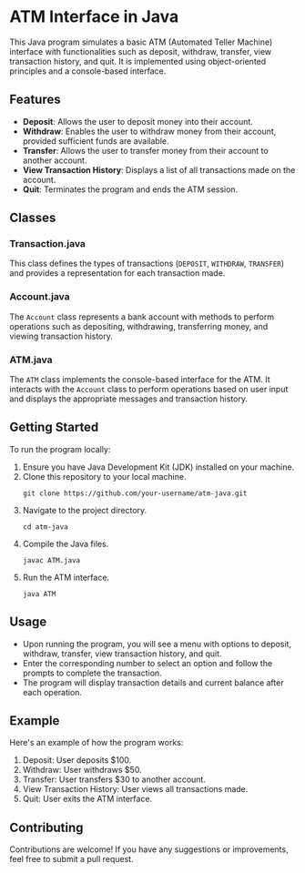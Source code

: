 # ATM Interface in Java

This Java program simulates a basic ATM (Automated Teller Machine) interface with functionalities such as deposit, withdraw, transfer, view transaction history, and quit. It is implemented using object-oriented principles and a console-based interface.

## Features

- **Deposit**: Allows the user to deposit money into their account.
- **Withdraw**: Enables the user to withdraw money from their account, provided sufficient funds are available.
- **Transfer**: Allows the user to transfer money from their account to another account.
- **View Transaction History**: Displays a list of all transactions made on the account.
- **Quit**: Terminates the program and ends the ATM session.

## Classes

### Transaction.java

This class defines the types of transactions (`DEPOSIT`, `WITHDRAW`, `TRANSFER`) and provides a representation for each transaction made.

### Account.java

The `Account` class represents a bank account with methods to perform operations such as depositing, withdrawing, transferring money, and viewing transaction history.

### ATM.java

The `ATM` class implements the console-based interface for the ATM. It interacts with the `Account` class to perform operations based on user input and displays the appropriate messages and transaction history.

## Getting Started

To run the program locally:

1. Ensure you have Java Development Kit (JDK) installed on your machine.
2. Clone this repository to your local machine.
   ```
   git clone https://github.com/your-username/atm-java.git
   ```
3. Navigate to the project directory.
   ```
   cd atm-java
   ```
4. Compile the Java files.
   ```
   javac ATM.java
   ```
5. Run the ATM interface.
   ```
   java ATM
   ```

## Usage

- Upon running the program, you will see a menu with options to deposit, withdraw, transfer, view transaction history, and quit.
- Enter the corresponding number to select an option and follow the prompts to complete the transaction.
- The program will display transaction details and current balance after each operation.

## Example

Here's an example of how the program works:

1. Deposit: User deposits $100.
2. Withdraw: User withdraws $50.
3. Transfer: User transfers $30 to another account.
4. View Transaction History: User views all transactions made.
5. Quit: User exits the ATM interface.

## Contributing

Contributions are welcome! If you have any suggestions or improvements, feel free to submit a pull request.

